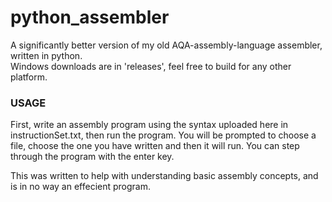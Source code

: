 # python_assembler  
A significantly better version of my old AQA-assembly-language assembler, written in python.  
Windows downloads are in 'releases', feel free to build for any other platform.  
### USAGE
First, write an assembly program using the syntax uploaded here in instructionSet.txt, then run the program. You will be prompted to choose a file, choose the one you have written and then it will run. You can step through the program with the enter key.

This was written to help with understanding basic assembly concepts, and is in no way an effecient program.
